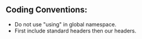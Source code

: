 ## Coding Conventions:

- Do not use "using" in global namespace.
- First include standard headers then our headers.